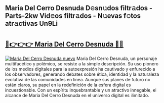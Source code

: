 ## Maria Del Cerro Desnuda D𝚎sn𝚞dos filtr𝚊dos - Parts-2kw Vid𝚎os filtr𝚊dos - N𝚞evas f𝚘tos atr𝚊ctivas Un9Li

# <h2><a href="http://mb80bx.tromn.icu/?c=Maria+Del+Cerro+Desnuda">🔗👉👉👉 Maria Del Cerro Desnuda 🔗🔗</a></h2>

[![Maria Del Cerro Desnuda nuevo](https://i.imgur.com/pEAQMta.gif)](http://mb80bx.tromn.icu/?c=Maria+Del+Cerro+Desnuda)
Maria Del Cerro Desnuda, un personaje multifacético y polémico, se resiste a la simple descripción. Su uso pionero de los medios digitales para la autoexpresión ha cautivado y enfurecido a los observadores, generando debates sobre ética, identidad y la naturaleza evolutiva de las comunidades en línea. Aunque sus planes de futuro no están claros, su papel en la redefinición de la esfera digital es incuestionable. Con un espíritu inquebrantable y un atractivo innegable, el alcance de Maria Del Cerro Desnuda en el universo digital es ilimitado.
